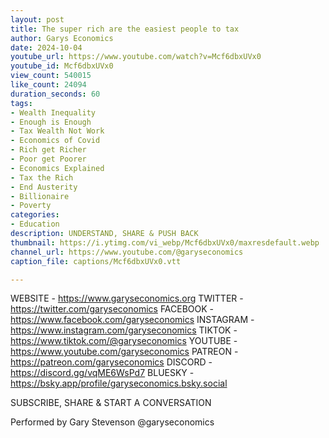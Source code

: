 ```yaml
---
layout: post
title: The super rich are the easiest people to tax
author: Garys Economics
date: 2024-10-04
youtube_url: https://www.youtube.com/watch?v=Mcf6dbxUVx0
youtube_id: Mcf6dbxUVx0
view_count: 540015
like_count: 24094
duration_seconds: 60
tags:
- Wealth Inequality
- Enough is Enough
- Tax Wealth Not Work
- Economics of Covid
- Rich get Richer
- Poor get Poorer
- Economics Explained
- Tax the Rich
- End Austerity
- Billionaire
- Poverty
categories:
- Education
description: UNDERSTAND, SHARE & PUSH BACK
thumbnail: https://i.ytimg.com/vi_webp/Mcf6dbxUVx0/maxresdefault.webp
channel_url: https://www.youtube.com/@garyseconomics
caption_file: captions/Mcf6dbxUVx0.vtt

---
```


WEBSITE - https://www.garyseconomics.org
TWITTER  - https://twitter.com/garyseconomics
FACEBOOK - https://www.facebook.com/garyseconomics
INSTAGRAM  - https://www.instagram.com/garyseconomics
TIKTOK - https://www.tiktok.com/@garyseconomics
YOUTUBE -  https://www.youtube.com/garyseconomics
PATREON - https://patreon.com/garyseconomics
DISCORD - https://discord.gg/vqME6WsPd7
BLUESKY - https://bsky.app/profile/garyseconomics.bsky.social

SUBSCRIBE, SHARE & START A CONVERSATION

Performed by Gary Stevenson
@garyseconomics
